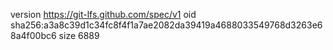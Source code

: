 version https://git-lfs.github.com/spec/v1
oid sha256:a3a8c39d1c34fc8f4f1a7ae2082da39419a4688033549768d3263e68a4f00bc6
size 6889
